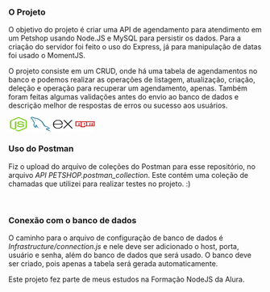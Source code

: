<div>
<h3>O Projeto</h3>
<p>
O objetivo do projeto é criar uma API de agendamento para atendimento em um Petshop usando Node.JS e MySQL para persistir os dados. Para a criação do servidor foi feito o uso 
do Express, já para manipulação de datas foi usado o MomentJS.
</p>
<p>
 O projeto consiste em um CRUD, onde há uma tabela de agendamentos no banco e podemos realizar as operações de listagem, atualização, criação, deleção e operação para recuperar
 um agendamento, apenas. Também foram feitas algumas validações antes do envio ao banco de dados e descrição melhor de respostas de erros ou sucesso aos usuários.
</p>
<img align="center" alt="NodeJS" height="30" width="40" src="https://raw.githubusercontent.com/devicons/devicon/master/icons/nodejs/nodejs-original.svg">
<img align="center" alt="MySQL" height="30" width="40" src="https://raw.githubusercontent.com/devicons/devicon/master/icons/mysql/mysql-original.svg">
<img align="center" alt="Express" height="30" width="40" src="https://raw.githubusercontent.com/devicons/devicon/master/icons/express/express-original.svg">
<img align="center" alt="NPM" height="30" width="40" src="https://raw.githubusercontent.com/devicons/devicon/master/icons/npm/npm-original-wordmark.svg">
<br/>
<h3>Uso do Postman</h3>
<p>Fiz o upload do arquivo de coleções do Postman para esse repositório, no arquivo <i>API PETSHOP.postman_collection</i>. Este contém uma coleção de chamadas que utilizei para
realizar testes no projeto. :) </p>
 
<br/>
 <h3>Conexão com o banco de dados</h3>
 <p>O caminho para o arquivo de configuração de banco de dados é <i>Infrastructure/connection.js</i> e nele deve ser adicionado o host, porta, usuário e senha, além do banco
 de dados que será usado. O banco deve ser criado, pois apenas a tabela será gerada automaticamente.</p>

<p>Este projeto fez parte de meus estudos na Formação NodeJS da Alura.</p>
</div>
